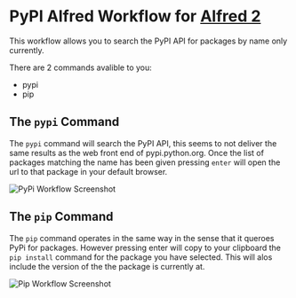 PyPI Alfred Workflow for [Alfred 2](http://www.alfredapp.com)
=============================================================

This workflow allows you to search the PyPI API for packages by name only currently.

There are 2 commands avalible to you:

* pypi
* pip

The ``pypi`` Command
--------------------

The ``pypi`` command will search the PyPI API, this seems to not deliver the same results as the web front end of
pypi.python.org. Once the list of packages matching the name has been given pressing ``enter`` will open the
url to that package in your default browser.

![PyPi Workflow Screenshot](http://pypiworkflow.chris.reeves.io/pypi_flask.png)

The ``pip`` Command
-------------------

The ``pip`` command operates in the same way in the sense that it queroes PyPi for packages. However pressing enter
will copy to your clipboard the ``pip install`` command for the package you have selected. This will alos include
the version of the the package is currently at.

![Pip Workflow Screenshot](http://pypiworkflow.chris.reeves.io/pip_flask.png)
